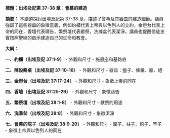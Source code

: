 **標題：出埃及記第 37-38 章：會幕的建造**

**摘要：**
本講道探討出埃及記第 37-38 章，描述了會幕及其器皿的建造細節。講員強調了這些器皿的象徵意義，例如約櫃代表上帝與以色列人的立約，金燈台代表上帝的同在，香壇代表禱告，繁祭壇代表獻祭，洗滌盆代表潔淨。講員也提醒信徒忠實按照聖經的啟示建造自己的生命和教會。

**大綱：**

**一、約櫃（出埃及記 37:1-9）**
    - 外觀和尺寸
    - 施恩座和基路伯

**二、陳設餅桌（出埃及記 37:10-16）**
    - 外觀和尺寸
    - 器皿：盤子、條羹、瓶、絕

**三、金燈台（出埃及記 37:17-24）**
    - 外觀和尺寸
    - 象徵上帝的同在

**四、香壇（出埃及記 37:25-29）**
    - 外觀和尺寸
    - 象徵禱告

**五、繁祭壇（出埃及記 38:1-8）**
    - 外觀和尺寸
    - 獻祭的用途

**六、洗滌盆（出埃及記 38:8）**
    - 外觀和尺寸
    - 象徵潔淨

**七、會幕的院子（出埃及記 38:9-20）**
    - 外觀和尺寸
    - 圍子、柱子、鉤子、竿子
    - 象徵上帝與以色列人的同在